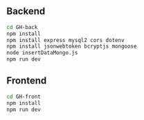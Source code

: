 ## Backend
```bash
cd GH-back
npm install
npm install express mysql2 cors dotenv
npm install jsonwebtoken bcryptjs mongoose
node insertDataMongo.js
npm run dev
```

## Frontend
```bash
cd GH-front
npm install
npm run dev
```

